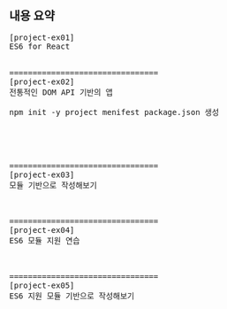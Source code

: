 ## 내용 요약
<pre>
[project-ex01]
ES6 for React


================================
[project-ex02]
전통적인 DOM API 기반의 앱

npm init -y project menifest package.json 생성





================================
[project-ex03]
모듈 기반으로 작성해보기



================================
[project-ex04]
ES6 모듈 지원 연습



================================
[project-ex05]
ES6 지원 모듈 기반으로 작성해보기
<pre>
